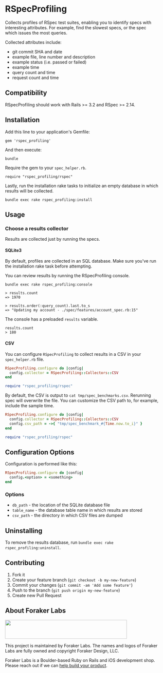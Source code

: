 # RSpecProfiling

Collects profiles of RSpec test suites, enabling you to identify specs
with interesting attributes. For example, find the slowest specs, or the
spec which issues the most queries.

Collected attributes include:
- git commit SHA and date
- example file, line number and description
- example status (i.e. passed or failed)
- example time
- query count and time
- request count and time

## Compatibility

RSpecProfiling should work with Rails >= 3.2 and RSpec >= 2.14.

## Installation

Add this line to your application's Gemfile:

```
gem 'rspec_profiling'
```

And then execute:

```
bundle
```

Require the gem to your `spec_helper.rb`.

```
require "rspec_profiling/rspec"
```

Lastly, run the installation rake tasks to initialize an empty database in
which results will be collected.

```
bundle exec rake rspec_profiling:install
```

## Usage

### Choose a results collector

Results are collected just by running the specs.

#### SQLite3

By default, profiles are collected in an SQL database. Make sure you've
run the installation rake task before attempting.

You can review results by running the RSpecProfiling console.

```
bundle exec rake rspec_profiling:console

> results.count
=> 1970

> results.order(:query_count).last.to_s
=> "Updating my account - ./spec/features/account_spec.rb:15"
```

The console has a preloaded `results` variable.

```
results.count
> 180
```

#### CSV

You can configure `RSpecProfiling` to collect results in a CSV in your
`spec_helper.rb` file.

```Ruby
RSpecProfiling.configure do |config|
  config.collector = RSpecProfiling::Collectors::CSV
end

require "rspec_profiling/rspec"
```

By default, the CSV is output to `cat tmp/spec_benchmarks.csv`.
Rerunning spec will overwrite the file. You can customize the CSV path
to, for example, include the sample time.

```Ruby
RSpecProfiling.configure do |config|
  config.collector = RSpecProfiling::Collectors::CSV
  config.csv_path = ->{ "tmp/spec_benchmark_#{Time.now.to_i}" }
end

require "rspec_profiling/rspec"
```

## Configuration Options

Configuration is performed like this:

```Ruby
RSpecProfiling.configure do |config|
  config.<option> = <something>
end
```

### Options

- `db_path` - the location of the SQLite database file
- `table_name` - the database table name in which results are stored
- `csv_path` - the directory in which CSV files are dumped

## Uninstalling

To remove the results database, run `bundle exec rake
rspec_profiling:uninstall`.

## Contributing

1. Fork it
2. Create your feature branch (`git checkout -b my-new-feature`)
3. Commit your changes (`git commit -am 'Add some feature'`)
4. Push to the branch (`git push origin my-new-feature`)
5. Create new Pull Request

## About Foraker Labs

<img src="http://assets.foraker.com/foraker_logo.png" width="400" height="62">

This project is maintained by Foraker Labs. The names and logos of Foraker Labs are fully owned and copyright Foraker Design, LLC.

Foraker Labs is a Boulder-based Ruby on Rails and iOS development shop. Please reach out if we can [help build your product](http://www.foraker.com).

